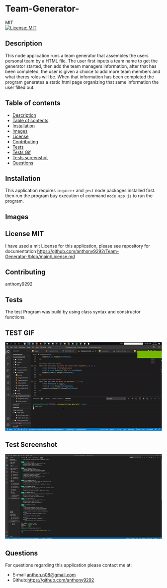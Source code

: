 # Team-Generator-
MIT<br>[![License: MIT](https://img.shields.io/badge/License-MIT-yellow.svg)](https://opensource.org/licenses/MIT)

## Description
 This node application runs a team generator that assembles the users personal team by a HTML file. The user first inputs a team name to get the generator started, then add the team managers information, after that has been completed, the user is given a choice to add more team members and what theres roles will be. When that information has been completed the program generates a static html page organizing that same information the user filled out.
## Table of contents
  - [Description](#description)
  - [Table of contents](#table-of-contents)
  - [Installation](#installation)
  - [Images](#images)
  - [License](#license)
  - [Contributing](#contributing)
  - [Tests](#tests)
  - [Tests Gif](#tests-gif)
  - [Tests screenshot](#tests-screenshot)
  - [Questions](#questions)

## Installation
 This application requires `inquirer` and `jest` node packages installed first. then run the program buy execution of command `node app.js` to run the program. 
## Images 

## License MIT
I have used a mit License for this application, please see repository for documentation <https://github.com/anthony9292/Team-Generator-/blob/main/License.md>

## Contributing
   anthony9292

## Tests
 The test Program was build by using class syntax and constructor functions.  

## TEST GIF
![Testing Gif](https://github.com/anthony9292/Team-Generator-/blob/main/test-gif.gif)

## Test Screenshot
![Screenshot showing all tests passing](https://github.com/anthony9292/Team-Generator-/blob/main/assets/All%20test%20passing.PNG)


 

## Questions
For questions regarding this application please contact me at:
- E-mail anthon.n08@gmail.com 
- Github:<https://github.com/anthony9292>

    
